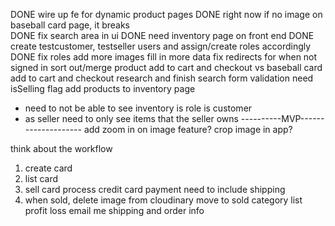 DONE wire up fe for dynamic product pages
DONE right now if no image on baseball card page, it breaks\
DONE fix search area in ui
DONE need inventory page on front end
DONE create testcustomer, testseller users and assign/create roles accordingly
DONE fix roles
add more images
fill in more data
fix redirects for when not signed in
sort out/merge product add to cart and checkout vs baseball card add to cart and checkout
research and finish search 
form validation
need isSelling flag
add products to inventory page
- need to not be able to see inventory is role is customer
- as seller need to only see items that the seller owns
----------MVP--------------------
add zoom in on image feature?
crop image in app?


think about the workflow
1. create card
1. list card
2. sell card
    process credit card payment
    need to include shipping
3. when sold, 
    delete image from cloudinary
    move to sold category
    list profit loss
    email me shipping and order info

